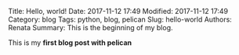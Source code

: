 Title: Hello, world!
Date: 2017-11-12 17:49
Modified: 2017-11-12 17:49
Category: blog
Tags: python, blog, pelican
Slug: hello-world
Authors: Renata
Summary: This is the beginning of my blog.

This is my **first blog post with pelican**

